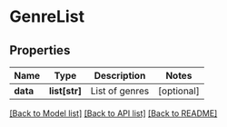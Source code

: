 # GenreList

## Properties
Name | Type | Description | Notes
------------ | ------------- | ------------- | -------------
**data** | **list[str]** | List of genres | [optional] 

[[Back to Model list]](../README.md#documentation-for-models) [[Back to API list]](../README.md#documentation-for-api-endpoints) [[Back to README]](../README.md)


